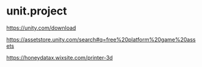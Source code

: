 # unit.project


https://unity.com/download


https://assetstore.unity.com/search#q=free%20platform%20game%20assets

https://honeydatax.wixsite.com/printer-3d
